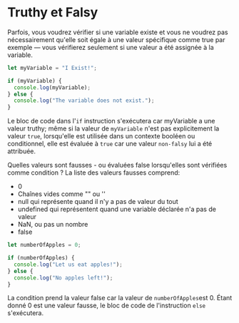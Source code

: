 # Truthy et Falsy

Parfois, vous voudrez vérifier si une variable existe et vous ne voudrez pas nécessairement qu'elle soit égale à une valeur spécifique comme true par exemple — vous vérifierez seulement si une valeur a été assignée à la variable.

```js
let myVariable = "I Exist!";

if (myVariable) {
  console.log(myVariable);
} else {
  console.log("The variable does not exist.");
}
```

Le bloc de code dans l'`if` instruction s'exécutera car myVariable a une valeur truthy; même si la valeur de `myVariable` n'est pas explicitement la valeur `true`, lorsqu'elle est utilisée dans un contexte booléen ou conditionnel, elle est évaluée à `true` car une valeur `non-falsy` lui a été attribuée.

Quelles valeurs sont fausses - ou évaluées false lorsqu'elles sont vérifiées comme condition ? La liste des valeurs fausses comprend:

- 0
- Chaînes vides comme "" ou ''
- null qui représente quand il n'y a pas de valeur du tout
- undefined qui représentent quand une variable déclarée n'a pas de valeur
- NaN, ou pas un nombre
- false

```js
let numberOfApples = 0;

if (numberOfApples) {
  console.log("Let us eat apples!");
} else {
  console.log("No apples left!");
}
```

La condition prend la valeur false car la valeur de `numberOfApples`est 0. Étant donné 0 est une valeur fausse, le bloc de code de l'instruction `else` s'exécutera.
